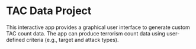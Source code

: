 # TAC Data Project

This interactive app provides a graphical user interface to generate custom TAC count data. The app can produce terrorism count data using user-defined criteria (e.g., target and attack types).
